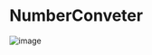 # NumberConveter

![image](https://github.com/SupunBHerath/NumberConveter/assets/136695038/60b6b71f-a343-4991-854a-f70a9b5987d7)
